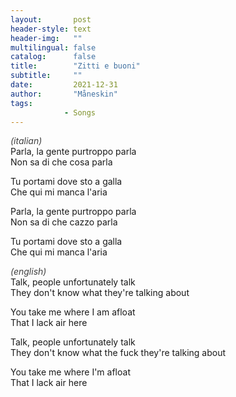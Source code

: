 ```yaml
---
layout:       post
header-style: text
header-img:   ""
multilingual: false
catalog:      false
title:        "Zitti e buoni"
subtitle:     ""
date:         2021-12-31
author:       "Måneskin"
tags:
            - Songs
---
```


<i style="color: #404040;">(italian)</i><br>
Parla, la gente purtroppo parla\
Non sa di che cosa parla

Tu portami dove sto a galla\
Che qui mi manca l'aria

Parla, la gente purtroppo parla\
Non sa di che cazzo parla

Tu portami dove sto a galla\
Che qui mi manca l'aria

<i style="color: #404040;">(english)</i><br>
Talk, people unfortunately talk\
They don't know what they're talking about

You take me where I am afloat\
That I lack air here

Talk, people unfortunately talk\
They don't know what the fuck they're talking about

You take me where I'm afloat\
That I lack air here